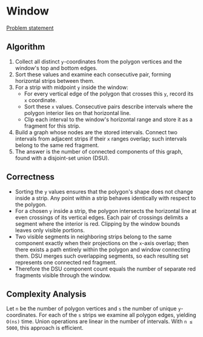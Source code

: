 # Window

[Problem statement](https://www.spoj.com/problems/WINDOW1/)

## Algorithm

1. Collect all distinct `y`-coordinates from the polygon vertices and the window's top and bottom edges.
2. Sort these values and examine each consecutive pair, forming horizontal strips between them.
3. For a strip with midpoint `y` inside the window:
   - For every vertical edge of the polygon that crosses this `y`, record its `x` coordinate.
   - Sort these `x` values. Consecutive pairs describe intervals where the polygon interior lies on that horizontal line.
   - Clip each interval to the window's horizontal range and store it as a fragment for this strip.
4. Build a graph whose nodes are the stored intervals. Connect two intervals from adjacent strips if their `x` ranges overlap; such intervals belong to the same red fragment.
5. The answer is the number of connected components of this graph, found with a disjoint-set union (DSU).

## Correctness

- Sorting the `y` values ensures that the polygon's shape does not change inside a strip. Any point within a strip behaves identically with respect to the polygon.
- For a chosen `y` inside a strip, the polygon intersects the horizontal line at even crossings of its vertical edges. Each pair of crossings delimits a segment where the interior is red. Clipping by the window bounds leaves only visible portions.
- Two visible segments in neighboring strips belong to the same component exactly when their projections on the `x`-axis overlap; then there exists a path entirely within the polygon and window connecting them. DSU merges such overlapping segments, so each resulting set represents one connected red fragment.
- Therefore the DSU component count equals the number of separate red fragments visible through the window.

## Complexity Analysis

Let `n` be the number of polygon vertices and `s` the number of unique `y`-coordinates. For each of the `s` strips we examine all polygon edges, yielding `O(ns)` time. Union operations are linear in the number of intervals. With `n ≤ 5000`, this approach is efficient.
